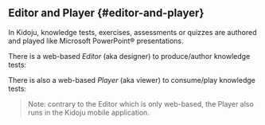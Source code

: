 ## Editor and Player {#editor-and-player}

In Kidoju, knowledge tests, exercises, assessments or quizzes are authored and played like Microsoft PowerPoint® presentations.



There is a web-based _Editor_ \(aka designer\) to produce/author knowledge tests:



There is also a web-based _Player_ \(aka viewer\) to consume/play knowledge tests:

> Note: contrary to the Editor which is only web-based, the Player also runs in the Kidoju mobile application.



